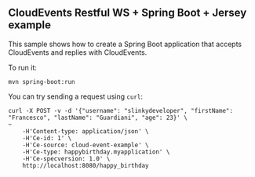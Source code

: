 ## CloudEvents Restful WS + Spring Boot + Jersey example

This sample shows how to create a Spring Boot application that accepts CloudEvents and replies with CloudEvents.

To run it:

```shell
mvn spring-boot:run
```

You can try sending a request using `curl`:

```shell
curl -X POST -v -d '{"username": "slinkydeveloper", "firstName": "Francesco", "lastName": "Guardiani", "age": 23}' \                                                                                                                       ~
    -H'Content-type: application/json' \
    -H'Ce-id: 1' \
    -H'Ce-source: cloud-event-example' \
    -H'Ce-type: happybirthday.myapplication' \
    -H'Ce-specversion: 1.0' \
    http://localhost:8080/happy_birthday
```
